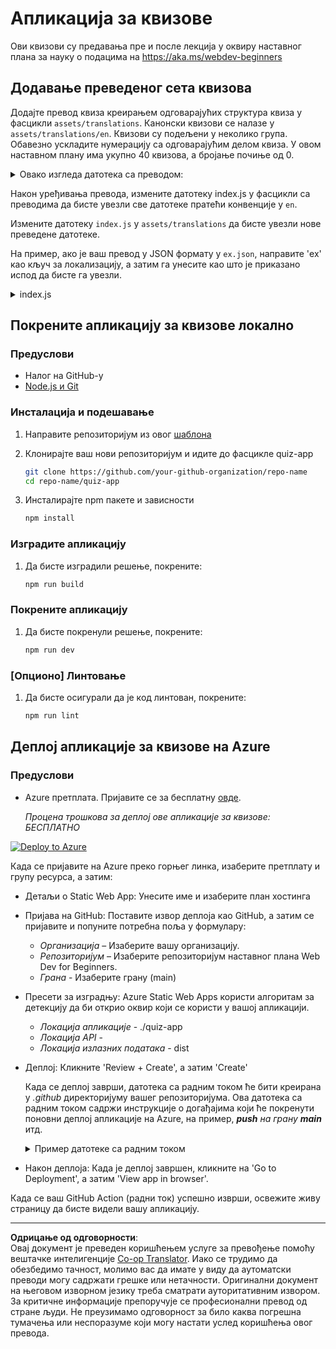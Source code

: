<!--
CO_OP_TRANSLATOR_METADATA:
{
  "original_hash": "5301875c55bb305e6046bed3a4fd06d2",
  "translation_date": "2025-08-28T10:26:05+00:00",
  "source_file": "quiz-app/README.md",
  "language_code": "sr"
}
-->
# Апликација за квизове

Ови квизови су предавања пре и после лекција у оквиру наставног плана за науку о подацима на https://aka.ms/webdev-beginners

## Додавање преведеног сета квизова

Додајте превод квиза креирањем одговарајућих структура квиза у фасцикли `assets/translations`. Канонски квизови се налазе у `assets/translations/en`. Квизови су подељени у неколико група. Обавезно ускладите нумерацију са одговарајућим делом квиза. У овом наставном плану има укупно 40 квизова, а бројање почиње од 0.

  
<details>
<summary>Овако изгледа датотека са преводом:</summary>

```
[
    {
        "title": "A title",
        "complete": "A complete button title",
        "error": "An error message upon selecting the wrong answer",
        "quizzes": [
            {
                "id": 1,
                "title": "Title",
                "quiz": [
                    {
                        "questionText": "The question asked",
                        "answerOptions": [
                            {
                                "answerText": "Option 1 title",
                                "isCorrect": true
                            },
                            {
                                "answerText": "Option 2 title",
                                "isCorrect": false
                            }
                        ]
                    }
                ]
            }
        ]
    }
]
```
</details>

Након уређивања превода, измените датотеку index.js у фасцикли са преводима да бисте увезли све датотеке пратећи конвенције у `en`.

Измените датотеку `index.js` у `assets/translations` да бисте увезли нове преведене датотеке.

На пример, ако је ваш превод у JSON формату у `ex.json`, направите 'ex' као кључ за локализацију, а затим га унесите као што је приказано испод да бисте га увезли.

<details>
<summary>index.js</summary>

```
import ex from "./ex.json";

// if 'ex' is localization key then enter it like so in `messages` to expose it 

const messages = {
  ex: ex[0],
};

export default messages;
```

</details>

## Покрените апликацију за квизове локално

### Предуслови

- Налог на GitHub-у
- [Node.js и Git](https://nodejs.org/)

### Инсталација и подешавање

1. Направите репозиторијум из овог [шаблона](https://github.com/new?template_name=Web-Dev-For-Beginners&template_owner=microsoft) 

1. Клонирајте ваш нови репозиторијум и идите до фасцикле quiz-app

   ```bash
   git clone https://github.com/your-github-organization/repo-name
   cd repo-name/quiz-app
   ```

1. Инсталирајте npm пакете и зависности

   ```bash
   npm install
   ```

### Изградите апликацију

1. Да бисте изградили решење, покрените:

   ```bash
   npm run build
   ```

### Покрените апликацију

1. Да бисте покренули решење, покрените:

    ```bash
    npm run dev
    ```

### [Опционо] Линтовање

1. Да бисте осигурали да је код линтован, покрените:

    ```bash
    npm run lint
    ```

## Деплој апликације за квизове на Azure 

### Предуслови
- Azure претплата. Пријавите се за бесплатну [овде](https://aka.ms/azure-free).

    _Процена трошкова за деплој ове апликације за квизове: БЕСПЛАТНО_

[![Deploy to Azure](https://aka.ms/deploytoazurebutton)](https://portal.azure.com/#create/Microsoft.StaticApp)

Када се пријавите на Azure преко горњег линка, изаберите претплату и групу ресурса, а затим:

- Детаљи о Static Web App: Унесите име и изаберите план хостинга
- Пријава на GitHub: Поставите извор деплоја као GitHub, а затим се пријавите и попуните потребна поља у формулару:
    - *Организација* – Изаберите вашу организацију.
    - *Репозиторијум* – Изаберите репозиторијум наставног плана Web Dev for Beginners. 
    - *Грана* - Изаберите грану (main) 
- Пресети за изградњу: Azure Static Web Apps користи алгоритам за детекцију да би открио оквир који се користи у вашој апликацији. 
    - *Локација апликације* - ./quiz-app
    - *Локација API* -
    - *Локација излазних података* - dist
- Деплој: Кликните 'Review + Create', а затим 'Create'

    Када се деплој заврши, датотека са радним током ће бити креирана у *.github* директоријуму вашег репозиторијума. Ова датотека са радним током садржи инструкције о догађајима који ће покренути поновни деплој апликације на Azure, на пример, _**push** на грану **main**_ итд.

    <details>
    <summary>Пример датотеке са радним током</summary>
    Ево примера како би датотека са радним током GitHub Actions могла изгледати:
    name: Azure Static Web Apps CI/CD

    ```
    on:
    push:
        branches:
        - main
    pull_request:
        types: [opened, synchronize, reopened, closed]
        branches:
        - main

    jobs:
    build_and_deploy_job:
        runs-on: ubuntu-latest
        name: Build and Deploy Job
        steps:
        - uses: actions/checkout@v2
        - name: Build And Deploy
            id: builddeploy
            uses: Azure/static-web-apps-deploy@v1
            with:
            azure_static_web_apps_api_token: ${{ secrets.AZURE_STATIC_WEB_APPS_API_TOKEN }}
            repo_token: ${{ secrets.GITHUB_TOKEN }}
            action: "upload"
            app_location: "quiz-app" # App source code path
            api_location: ""API source code path optional
            output_location: "dist" #Built app content directory - optional
    ```

    </details>

- Након деплоја: Када је деплој завршен, кликните на 'Go to Deployment', а затим 'View app in browser'.

Када се ваш GitHub Action (радни ток) успешно изврши, освежите живу страницу да бисте видели вашу апликацију.

---

**Одрицање од одговорности**:  
Овај документ је преведен коришћењем услуге за превођење помоћу вештачке интелигенције [Co-op Translator](https://github.com/Azure/co-op-translator). Иако се трудимо да обезбедимо тачност, молимо вас да имате у виду да аутоматски преводи могу садржати грешке или нетачности. Оригинални документ на његовом изворном језику треба сматрати ауторитативним извором. За критичне информације препоручује се професионални превод од стране људи. Не преузимамо одговорност за било каква погрешна тумачења или неспоразуме који могу настати услед коришћења овог превода.